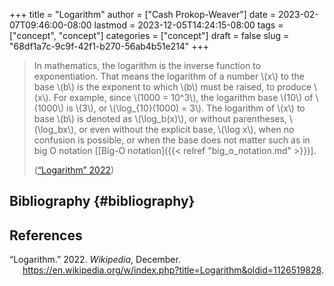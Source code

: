 +++
title = "Logarithm"
author = ["Cash Prokop-Weaver"]
date = 2023-02-07T09:46:00-08:00
lastmod = 2023-12-05T14:24:15-08:00
tags = ["concept", "concept"]
categories = ["concept"]
draft = false
slug = "68df1a7c-9c9f-42f1-b270-56ab4b51e214"
+++

> In mathematics, the logarithm is the inverse function to exponentiation. That means the logarithm of a number \\(x\\) to the base \\(b\\) is the exponent to which \\(b\\) must be raised, to produce \\(x\\). For example, since \\(1000 = 10^3\\), the logarithm base \\(10\\) of \\(1000\\) is \\(3\\), or \\(\log\_{10}(1000) = 3\\). The logarithm of \\(x\\) to base \\(b\\) is denoted as \\(\log\_b(x)\\), or without parentheses, \\(\log\_bx\\), or even without the explicit base, \\(\log x\\), when no confusion is possible, or when the base does not matter such as in big O notation [[Big-O notation]({{< relref "big_o_notation.md" >}})].
>
> (<a href="#citeproc_bib_item_1">“Logarithm” 2022</a>)


## Bibliography {#bibliography}

## References

<style>.csl-entry{text-indent: -1.5em; margin-left: 1.5em;}</style><div class="csl-bib-body">
  <div class="csl-entry"><a id="citeproc_bib_item_1"></a>“Logarithm.” 2022. <i>Wikipedia</i>, December. <a href="https://en.wikipedia.org/w/index.php?title=Logarithm&oldid=1126519828">https://en.wikipedia.org/w/index.php?title=Logarithm&#38;oldid=1126519828</a>.</div>
</div>
